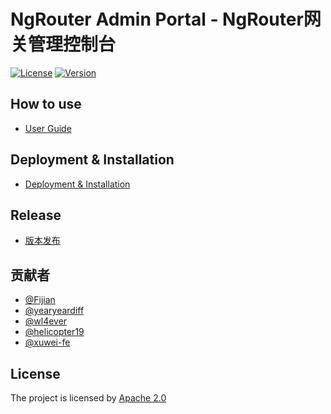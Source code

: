 # NgRouter Admin Portal - NgRouter网关管理控制台

[![License](https://img.shields.io/badge/License-Apache%202.0-blue.svg)](https://github.com/gogo-easy/ngrAdminPortal/blob/master/LICENSE) [![Version](https://img.shields.io/github/v/release/gogo-easy/ngrAdminPortal)](https://github.com/gogo-easy/ngrAdminPortal/releases)

## How to use

- [User Guide](./NgrAdminPortal_User_Guide.md)

## Deployment & Installation

- [Deployment & Installation](https://github.com/gogo-easy/ngrAdminPortal/wiki/Quick-Start)

## Release

- [版本发布](https://github.com/gogo-easy/ngrAdminPortal/releases)

## 贡献者

- [@Fijian](https://github.com/jacobslei)
- [@yearyeardiff](https://github.com/yearyeardiff)
- [@wl4ever](https://github.com/wl4ever)
- [@helicopter19](https://github.com/helicopter19)
- [@xuwei-fe](https://github.com/xuwei-fe)

## License

The project is licensed by [Apache 2.0](https://github.com/gogo-easy/ngrAdminPortal/blob/master/LICENSE)












